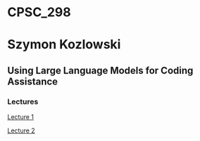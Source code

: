 # CPSC_298
# Szymon Kozlowski
## Using Large Language Models for Coding Assistance

### Lectures

[Lecture 1](./lectures/lecture01.md)

[Lecture 2](./lectures/lecture02.md)
